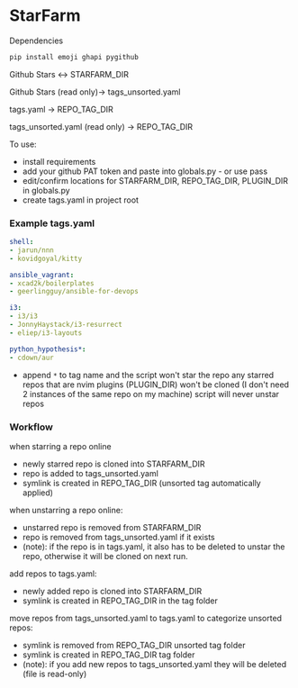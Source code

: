 # StarFarm

Dependencies
```bash
pip install emoji ghapi pygithub
```
Github Stars <-> STARFARM_DIR

Github Stars (read only)-> tags_unsorted.yaml

tags.yaml -> REPO_TAG_DIR

tags_unsorted.yaml (read only) -> REPO_TAG_DIR


To use:
- install requirements
- add your github PAT token and paste into globals.py - or use pass
- edit/confirm locations for STARFARM_DIR, REPO_TAG_DIR, PLUGIN_DIR in globals.py
- create tags.yaml in project root


### Example tags.yaml
```yaml
shell:
- jarun/nnn
- kovidgoyal/kitty

ansible_vagrant:
- xcad2k/boilerplates
- geerlingguy/ansible-for-devops

i3:
- i3/i3
- JonnyHaystack/i3-resurrect
- eliep/i3-layouts

python_hypothesis*:
- cdown/aur
```
- append `*` to tag name and the script won't star the repo
any starred repos that are nvim plugins (PLUGIN_DIR) won't be cloned (I don't need 2 instances of the same repo on my machine)
script will never unstar repos


### Workflow
when starring a repo online
- newly starred repo is cloned into STARFARM_DIR
- repo is added to tags_unsorted.yaml
- symlink is created in REPO_TAG_DIR (unsorted tag automatically applied)

when unstarring a repo online:
- unstarred repo is removed from STARFARM_DIR
- repo is removed from tags_unsorted.yaml if it exists
- (note): if the repo is in tags.yaml, it also has to be deleted to unstar the repo, otherwise it will be cloned on next run.

add repos to tags.yaml:
- newly added repo is cloned into STARFARM_DIR
- symlink is created in REPO_TAG_DIR in the tag folder

move repos from tags_unsorted.yaml to tags.yaml to categorize unsorted repos:
- symlink is removed from REPO_TAG_DIR unsorted tag folder
- symlink is created in REPO_TAG_DIR tag folder
- (note): if you add new repos to tags_unsorted.yaml they will be deleted (file is read-only)


